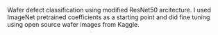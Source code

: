 Wafer defect classification using modified ResNet50 arcitecture. I used ImageNet pretrained coefficients as a starting point and did fine tuning using open source wafer images from Kaggle. 
